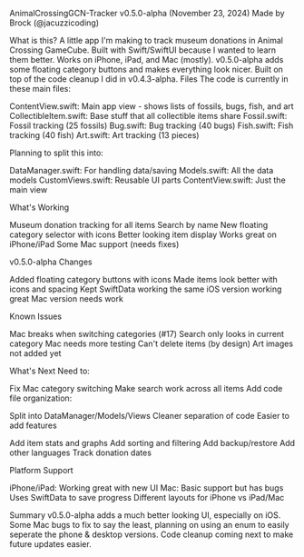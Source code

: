 AnimalCrossingGCN-Tracker
v0.5.0-alpha (November 23, 2024)
Made by Brock (@jacuzzicoding)

What is this?
A little app I'm making to track museum donations in Animal Crossing GameCube. Built with Swift/SwiftUI because I wanted to learn them better. Works on iPhone, iPad, and Mac (mostly).
v0.5.0-alpha adds some floating category buttons and makes everything look nicer. Built on top of the code cleanup I did in v0.4.3-alpha.
Files
The code is currently in these main files:

ContentView.swift: Main app view - shows lists of fossils, bugs, fish, and art
CollectibleItem.swift: Base stuff that all collectible items share
Fossil.swift: Fossil tracking (25 fossils)
Bug.swift: Bug tracking (40 bugs)
Fish.swift: Fish tracking (40 fish)
Art.swift: Art tracking (13 pieces)

Planning to split this into:

DataManager.swift: For handling data/saving
Models.swift: All the data models
CustomViews.swift: Reusable UI parts
ContentView.swift: Just the main view

What's Working

Museum donation tracking for all items
Search by name
New floating category selector with icons
Better looking item display
Works great on iPhone/iPad
Some Mac support (needs fixes)

v0.5.0-alpha Changes

Added floating category buttons with icons
Made items look better with icons and spacing
Kept SwiftData working the same
iOS version working great
Mac version needs work

Known Issues

Mac breaks when switching categories (#17)
Search only looks in current category
Mac needs more testing
Can't delete items (by design)
Art images not added yet

What's Next
Need to:

Fix Mac category switching
Make search work across all items
Add code file organization:

Split into DataManager/Models/Views
Cleaner separation of code
Easier to add features


Add item stats and graphs
Add sorting and filtering
Add backup/restore
Add other languages
Track donation dates

Platform Support

iPhone/iPad: Working great with new UI
Mac: Basic support but has bugs
Uses SwiftData to save progress
Different layouts for iPhone vs iPad/Mac

Summary
v0.5.0-alpha adds a much better looking UI, especially on iOS. Some Mac bugs to fix to say the least, planning on using an enum to easily seperate the phone & desktop versions. Code cleanup coming next to make future updates easier.
